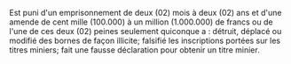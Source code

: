 Est puni d'un emprisonnement de deux (02) mois à deux
(02) ans et d'une amende de cent mille (100.000) à un million
(1.000.000) de francs ou de l'une de ces deux (02) peines seulement
quiconque a :
détruit, déplacé ou modifié des bornes de façon illicite;
falsifié les inscriptions portées sur les titres miniers;
fait une fausse déclaration pour obtenir un titre minier.